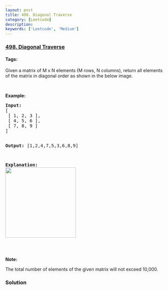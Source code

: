 ```yaml
---
layout: post
title: 498. Diagonal Traverse
category: [Leetcode]
description: 
keywords: ['Leetcode', 'Medium']
---
```

### [498. Diagonal Traverse](https://leetcode.com/problems/diagonal-traverse)

#### Tags: 

<div class="content__u3I1 question-content__JfgR"><div><p>Given a matrix of M x N elements (M rows, N columns), return all elements of the matrix in diagonal order as shown in the below image.</p>
<p> </p>
<p><b>Example:</b></p>
<pre><b>Input:</b>
[
 [ 1, 2, 3 ],
 [ 4, 5, 6 ],
 [ 7, 8, 9 ]
]

<b>Output:</b>  [1,2,4,7,5,3,6,8,9]

<b>Explanation:</b>
<img src="https://assets.leetcode.com/uploads/2018/10/12/diagonal_traverse.png" style="width: 220px;"/>
</pre>
<p> </p>
<p><b>Note:</b></p>
<p>The total number of elements of the given matrix will not exceed 10,000.</p>
</div></div>

### Solution
